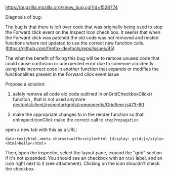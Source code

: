 https://bugzilla.mozilla.org/show_bug.cgi?id=1528774

Diagnosis of bug:

The bug is that there is left over code that was originally being used to stop the Forward click event on the Inspect Icon check box. It seems that when the Forward click was patched the old code was not removed and related functions where not updated to use the correct new function calls. (https://github.com/firefox-devtools/reps/issues/95)

The what the benefit of fixing this bug will be to remove unused code that could cause confusion or unexpected error due to someone accidently using this incorrect code in another function that expands or modifies the functionalities present in the Forward click event issue 

Propose a  solution:

1. safely remove all code old code outlined in onGridCheckboxClick() function , that is not used anymore  [devtools/client/inspector/grids/components/GridItem.js#73-80](https://searchfox.org/mozilla-central/rev/01b4b3830ea3cae2e9e431019afa6391b471c6da/devtools/client/inspector/grids/components/GridItem.js#73-80)

2. make the appropriate changes to in the render function so that onInspectIconClick make the correct call to `stopPropagation` 

   

open a new tab with this as a URL:

```
data:text/html,<meta charset=utf8><style>html {display: grid;}</style><html>hello</html>
```

Then, open the inspector, select the layout pane, expand the "grid" section if it's not expanded.
You should see an checkbox with an `html` label, and an icon right next to it (see attachment).
Clicking on the icon shouldn't check the checkbox.

